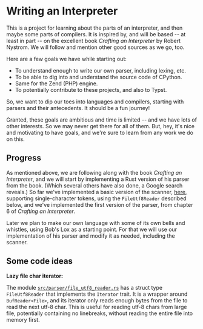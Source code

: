 # Writing an Interpreter

This is a project for learning about the parts of an interpreter,
and then maybe some parts of compilers. It is inspired by, and will be
based -- at least in part -- on the excellent book *Crafting an Interpreter*
by Robert Nystrom. We will follow and mention other good sources as
we go, too.

Here are a few goals we have while starting out:

+ To understand enough to write our own parser, including lexing, etc.
+ To be able to dig into and understand the source code of CPython.
+ Same for the Zend (PHP) engine.
+ To potentially contribute to these projects, and also to Typst.

So, we want to dip our toes into languages and compilers, starting with
parsers and their antecedents. It should be a fun journey!

Granted, these goals are ambitious and time is limited -- and we have
lots of other interests. So we may never get there for all of them. But,
hey, it's nice and motivating to have goals, and we're sure to learn from
any work we do on this.

## Progress

As mentioned above, we are following along with the book *Crafting an Interpreter*,
and we will start by implementing a Rust version of his parser from the book.
(Which several others have also done, a Google search reveals.)
So far we've implemented a basic version of the scanner,
[here](interpreter/src/parser/scanner.rs),
supporting single-character tokens, using the `FileUtf8Reader` described below,
and we've implemented the first version of the parser, from chapter 6 of
*Crafting an Interpreter*.

Later we plan to make our own language with some of its own bells and
whistles, using Bob's Lox as a starting point. For that we will use our
implementation of his parser and modify it as needed,
including the scanner.

## Some code ideas

__Lazy file char iterator:__

The module [`src/parser/file_utf8_reader.rs`](interpreter/src/parser/file_utf8_reader.rs) has a
struct type `FileUtf8Reader` that implements the `Iterator` trait. It is a
wrapper around `BufReader<File>`, and its iterator only reads enough bytes
from the file to read the next utf-8 char. This is useful for reading utf-8
chars from large file, potentially containing no linebreaks, without reading
the entire file into memory first.
